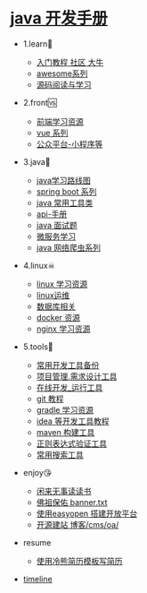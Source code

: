 # [java 开发手册](README.md)
* 1.learn🔞 
   * [入门教程 社区 大牛](books/1.learn🔞/1.learn.md)
   * [awesome系列](books/1.learn🔞/awesome.md)
   * [源码阅读与学习](books/1.learn🔞/sourcecode.md)
* 2.front🆚 
   * [前端学习资源](books/2.front🆚/front_learn.md)
   * [vue 系列](books/2.front🆚/vue_learn.md)
   * [公众平台-小程序等](books/2.front🆚/weixin.md)
* 3.java💖 
   * [ java学习路线图](books/3.java💖/1.route.md)
   * [ spring boot 系列](books/3.java💖/2.spring.md)
   * [ java 常用工具类](books/3.java💖/3.tool.md)
   * [api-手册](books/3.java💖/api_reference.md)
   * [ java 面试题](books/3.java💖/interview.md)
   * [ 微服务学习](books/3.java💖/microserver.md)
   * [ java 网络爬虫系列](books/3.java💖/spider.md)
* 4.linux☠ 
   * [ linux 学习资源](books/4.linux☠/1.linux.md)
   * [ linux运维](books/4.linux☠/2.maintain.md)
   * [ 数据库相关](books/4.linux☠/database.md)
   * [ docker 资源](books/4.linux☠/docker.md)
   * [ nginx 学习资源](books/4.linux☠/nginx.md)
* 5.tools🔧 
   * [ 常用开发工具备份](books/5.tools🔧/1.tools.md)
   * [ 项目管理.需求设计工具](books/5.tools🔧/2.manage.md)
   * [在线开发_运行工具](books/5.tools🔧/dev_online.md)
   * [ git 教程](books/5.tools🔧/git_init.md)
   * [ gradle 学习资源](books/5.tools🔧/gradle.md)
   * [ idea 等开发工具教程](books/5.tools🔧/idea.md)
   * [ maven 构建工具](books/5.tools🔧/maven.md)
   * [正则表达式验证工具](books/5.tools🔧/regx.md)
   * [常用搜索工具](books/5.tools🔧/search_tools.md)
* enjoy😘 
   * [ 闲来无事读读书](books/enjoy😘/1.reading.md)
   * [ 佛祖保佑 banner.txt](books/enjoy😘/banner.md)
   * [ 使用easyopen 搭建开放平台](books/enjoy😘/easyopen.md)
   * [ 开源建站 博客/cms/oa/](books/enjoy😘/site.md)
* resume 
   * [ 使用冷熊简历模板写简历](books/resume/resume-template.md)

* <a href="timeline.html" target="_blank">timeline</a>